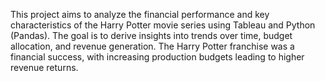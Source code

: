 This project aims to analyze the financial performance and key characteristics of the Harry Potter movie series using Tableau and Python (Pandas). The goal is to derive insights into trends over time, budget allocation, and revenue generation. The Harry Potter franchise was a financial success, with increasing production budgets leading to higher revenue returns.

